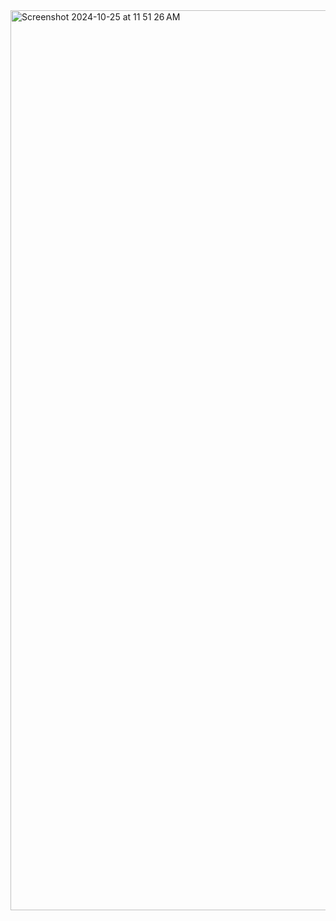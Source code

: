 <img width="1440" alt="Screenshot 2024-10-25 at 11 51 26 AM" src="https://github.com/user-attachments/assets/aa473559-4b25-4e2c-b69d-b971285e53b6">

